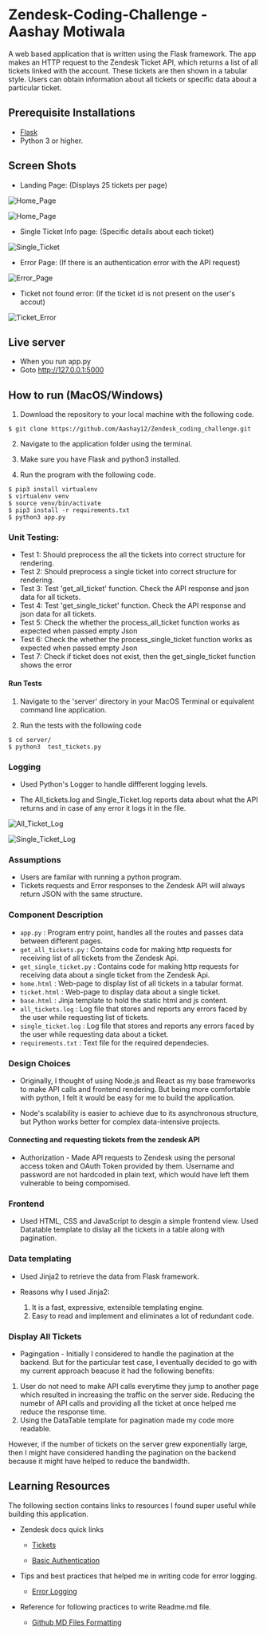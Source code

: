 # Zendesk-Coding-Challenge - Aashay Motiwala

A web based application that is written using the Flask framework. The app makes an HTTP request to the Zendesk Ticket API, which returns a list of all tickets linked with the account. These tickets are then shown in a tabular style. Users can obtain information about all tickets or specific data about a particular ticket.

## Prerequisite Installations

- [Flask](https://pypi.org/project/Flask/)
- Python 3 or higher.

## Screen Shots
- Landing Page: (Displays 25 tickets per page)

![Home_Page](images/Home_Page.png)

![Home_Page](images/Home_Page_2.png)

- Single Ticket Info page: (Specific details about each ticket)

![Single_Ticket](images/Single_Ticket.png)

- Error Page: (If there is an authentication error with the API request) 

![Error_Page](images/Error_Page.png)

- Ticket not found error: (If the ticket id is not present on the user's accout)

![Ticket_Error](images/Ticket_not_found.png)

## Live server

- When you run app.py
- Goto http://127.0.0.1:5000

## How to run (MacOS/Windows)

1. Download the repository to your local machine with the following code.

```
$ git clone https://github.com/Aashay12/Zendesk_coding_challenge.git
```

2. Navigate to the application folder using the terminal.

3. Make sure you have Flask and python3 installed.

4. Run the program with the following code.

```
$ pip3 install virtualenv
$ virtualenv venv
$ source venv/bin/activate
$ pip3 install -r requirements.txt
$ python3 app.py
```

### Unit Testing:

  - Test 1: Should preprocess the all the tickets into correct structure for rendering.
  - Test 2: Should preprocess a single ticket into correct structure for rendering.
  - Test 3: Test 'get_all_ticket' function. Check the API response and json data for all tickets.
  - Test 4: Test 'get_single_ticket' function. Check the API response and json data for all tickets.
  - Test 5: Check the whether the process_all_ticket function works as expected when passed empty Json
  - Test 6: Check the whether the process_single_ticket function works as expected when passed empty Json
  - Test 7: Check if ticket does not exist, then the get_single_ticket function shows the error

#### Run Tests

1. Navigate to the 'server' directory in your MacOS Terminal or equivalent command line application.

2. Run the tests with the following code
```
$ cd server/
$ python3  test_tickets.py
```

### Logging

- Used Python's Logger to handle diffferent logging levels.

- The All_tickets.log and Single_Ticket.log reports data about what the API returns and in case of any error it logs it in the file.

![All_Ticket_Log](images/All_Ticket_Log.png)

![Single_Ticket_Log](images/Sinlge_Ticket_Logs.png)


### Assumptions

- Users are familar with running a python program.
- Tickets requests and Error responses to the Zendesk API will always return JSON with the same structure.

### Component Description

- `app.py` : Program entry point, handles all the routes and passes data between different pages.
- `get_all_tickets.py` : Contains code for making http requests for receiving list of all tickets from the Zendesk Api.
- `get_single_ticket.py` : Contains code for making http requests for receiving data about a single ticket from the Zendesk Api.
- `home.html` : Web-page to display list of all tickets in a tabular format.
- `ticket.html` : Web-page to display data about a single ticket.
- `base.html` : Jinja template to hold the static html and js content.
- `all_tickets.log` : Log file that stores and reports any errors faced by the user while requesting list of tickets.
- `single_ticket.log` : Log file that stores and reports any errors faced by the user while requesting data about a ticket.
- `requirements.txt` : Text file for the required dependecies.

### Design Choices

- Originally, I thought of using Node.js and React as my base frameworks to make API calls and frontend rendering. 
  But being more comfortable with python, I felt it would be easy for me to build the application.

- Node's scalability is easier to achieve due to its asynchronous structure, but Python works better for complex data-intensive projects.

#### Connecting and requesting tickets from the zendesk API

  - Authorization - Made API requests to Zendesk using the personal access token and OAuth Token provided by them. Username and password are not hardcoded in plain text, which would have left them vulnerable to being compomised.

### Frontend
   - Used HTML, CSS and JavaScript to desgin a simple frontend view. Used Datatable template to dislay all the tickets in a table along with pagination.

### Data templating
   - Used Jinja2 to retrieve the data from Flask framework. 

  - Reasons why I used Jinja2:
    1. It is a fast, expressive, extensible templating engine.
    2. Easy to read and implement and eliminates a lot of redundant code.

### Display All Tickets
  - Pagingation - 
  Initially I considered to handle the pagination at the backend. But for the particular test case, I eventually decided to go with my current approach beacuse it had the following benefits:
    
  1. User do not need to make API calls everytime they jump to another page which resulted in increasing the traffic on the server side.    Reducing the numebr of API calls and providing all the ticket at once helped me reduce the response time.
  2. Using the DataTable template for pagination made my code more readable.

  However, if the number of tickets on the server grew exponentially large, then I might have considered handling the pagination on the backend because it might have helped to reduce the bandwidth.

## Learning Resources

The following section contains links to resources I found super useful while building this application.

- Zendesk docs quick links

  - [Tickets](https://developer.zendesk.com/rest_api/docs/support/tickets#show-ticket)

  - [Basic Authentication](https://developer.zendesk.com/rest_api/docs/support/introduction#basic-authentication)

- Tips and best practices that helped me in writing code for error logging.

  - [Error Logging](https://www.loggly.com/use-cases/6-python-logging-best-practices-you-should-be-aware-of/)

- Reference for following practices to write Readme.md file.

  - [Github MD Files Formatting](https://help.github.com/en/articles/basic-writing-and-formatting-syntax)
